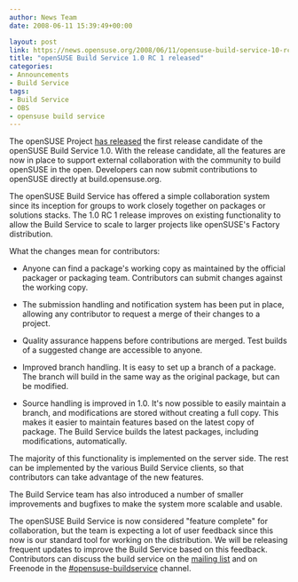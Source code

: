 ```yaml
---
author: News Team
date: 2008-06-11 15:39:49+00:00

layout: post
link: https://news.opensuse.org/2008/06/11/opensuse-build-service-10-rc-1-released/
title: "openSUSE Build Service 1.0 RC 1 released"
categories:
- Announcements
- Build Service
tags:
- Build Service
- OBS
- opensuse build service
---
```

The openSUSE Project [has released](http://build.opensuse.org/) the first release candidate of the openSUSE Build Service 1.0. With the release candidate, all the features are now in place to support external collaboration with the community to build openSUSE in the open. Developers can now submit contributions to openSUSE directly at build.opensuse.org.

The openSUSE Build Service has offered a simple collaboration system since its inception for groups to work closely together on packages or solutions stacks. The 1.0 RC 1 release improves on existing functionality to allow the Build Service to scale to larger projects like openSUSE's Factory distribution.

What the changes mean for contributors:



	
  * Anyone can find a package's working copy as maintained by the official packager or packaging team. Contributors can submit changes against the working copy.



	
  * The submission handling and notification system has been put in place, allowing any contributor to request a merge of their changes to a project.



	
  * Quality assurance happens before contributions are merged. Test builds of a suggested change are accessible to anyone.



	
  * Improved branch handling. It is easy to set up a branch of a package. The branch will build in the same way as the original package, but can be modified.



	
  * Source handling is improved in 1.0. It's now possible to easily maintain a branch, and modifications are stored without creating a full copy. This makes it easier to maintain features based on the latest copy of package. The Build Service builds the latest packages, including modifications, automatically.


The majority of this functionality is implemented on the server side. The rest can be implemented by the various Build Service clients, so that contributors can take advantage of the new features.

The Build Service team has also introduced a number of smaller improvements and bugfixes to make the system more scalable and usable.

The openSUSE Build Service is now considered "feature complete" for collaboration, but the team is expecting a lot of user feedback since this now is our standard tool for working on the distribution. We will be releasing frequent updates to improve the Build Service based on this feedback. Contributors can discuss the build service on the [mailing list](mailto:opensuse-buildservice+subscribe@opensuse.org) and on Freenode in the [#opensuse-buildservice](irc://irc.opensuse.org/opensuse-buildservice) channel.		
